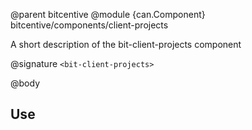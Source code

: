 @parent bitcentive
@module {can.Component} bitcentive/components/client-projects <bit-client-projects>

A short description of the bit-client-projects component

@signature `<bit-client-projects>`

@body

## Use

